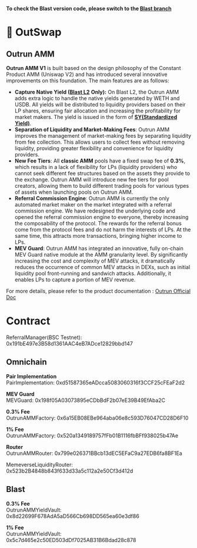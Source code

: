 **To check the Blast version code, please switch to the [Blast branch](https://github.com/OutrunFinance/Outrun-AMM/tree/blast)**

# 💱 OutSwap

## Outrun AMM

**Outrun AMM V1** is built based on the design philosophy of the Constant Product AMM (Uniswap V2) and has introduced several innovative improvements on this foundation. The main features are as follows:

* **Capture Native Yield (**[**Blast L2**](https://docs.blast.io/about-blast) **Only):** On Blast L2, the Outrun AMM adds extra logic to handle the native yields generated by WETH and USDB. All yields will be distributed to liquidity providers based on their LP shares, ensuring fair allocation and increasing the profitability for market makers. The yield is issued in the form of [**SY(Standardized Yield)**](../../outstake/yield-tokenization/sy.md).
* **Separation of Liquidity and Market-Making Fees**: Outrun AMM improves the management of market-making fees by separating liquidity from fee collection. This allows users to collect fees without removing liquidity, providing greater flexibility and convenience for liquidity providers.
* **New Fee Tiers**: All **classic AMM** pools have a fixed swap fee of **0.3%**, which results in a lack of flexibility for LPs (liquidity providers) who cannot seek different fee structures based on the assets they provide to the exchange. Outrun AMM will introduce new fee tiers for pool creators, allowing them to build different trading pools for various types of assets when launching pools on Outrun AMM.
* **Referral Commission Engine**: Outrun AMM is currently the only automated market maker on the market integrated with a referral commission engine. We have redesigned the underlying code and opened the referral commission engine to everyone, thereby increasing the composability of the protocol. The rewards for the referral bonus come from the protocol fees and do not harm the interests of LPs. At the same time, this attracts more transactions, bringing higher income to LPs.
* **MEV Guard**: Outrun AMM has integrated an innovative, fully on-chain MEV Guard native module at the AMM granularity level. By significantly increasing the cost and complexity of MEV attacks, it dramatically reduces the occurrence of common MEV attacks in DEXs, such as initial liquidity pool front-running and sandwich attacks. Additionally, it enables LPs to capture a portion of MEV revenue.

For more details, please refer to the product documentation : [Outrun Official Doc](https://outrun.gitbook.io/doc "Outrun Official Doc")

# Contract

ReferralManager(BSC Testnet): 0x191bE497e3B58d1361AAC4eB7ADce12829bbd147  

## Omnichain

**Pair Implementation**  
PairImplementation: 0xd51587365eADcca5083060316f3CCF25cFEaF2d2

**MEV Guard**  
MEVGuard: 0x198f05A03073895eCDbBdF2b07eE39B49EfAba2C

**0.3% Fee**  
OutrunAMMFactory: 0x6a15EB08EBe964aba06e8c593D76047CD28D6F10

**1% Fee**  
OutrunAMMFactory: 0x520a1349189757fFb01B1116fbBFf938025b47Ae  

**Router**  
OutrunAMMRouter: 0x799e026371BBcb13dEC5EFaC9a27EDB6fa8BF1Ea

MemeverseLiquidityRouter: 0x523b2B4848b843f633d33a5c112a2e50Cf3d412d

## Blast

**0.3% Fee**  
OutrunAMMYieldVault: 0x8d22699F678AdA5aD566Cb698DD565ea60e3df86

**1% Fee**  
OutrunAMMYieldVault: 0x5c7d465e2c50ED503dDf7025AB31B6Bdad28c878
